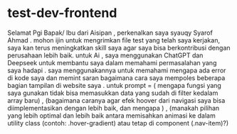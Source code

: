 # test-dev-frontend
Selamat Pgi Bapak/ Ibu dari Aisipan , perkenalkan saya syauqy Syarof Ahmad . mohon ijin untuk mengrimkan file test yang telah saya kerjakan, saya kan terus meningkatkan skill saya agar saya bisa berkontribusi dengan perusahaan lebih baik.
untuk Ai , saya menggunakan ChatGPT dan Deepseek untuk membantu saya dalam memahami permasalahan yang saya hadapi .
saya  menggunakannya untuk memahami mengapa ada error di kode saya dan memint saran bagaimana cara saya mempoles beberapa bagian tampilan di website saya .
untuk prompt = ( mengapa fungsi yang saya gunakan tidak bisa memasukkan data yang sudah di filter kedalam array baru) , (bagaimana caranya  agar efek hoover dari navigasi saya bisa diimplementasikan dengan lebih baik, dan mengapa ) , (manakah pilihan yang lebih optimal dan lebih baik antara memisahkan animasi ke dalam utility class (contoh: .hover-gradient) atau tetap di component (.nav-item)?)
